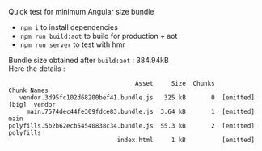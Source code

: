 Quick test for minimum Angular size bundle

- `npm i` to install dependencies
- `npm run build:aot` to build for production + aot
- `npm run server` to test with hmr

Bundle size obtained after `build:aot` : 384.94kB  
Here the details :

```
                                   Asset     Size  Chunks                    Chunk Names
   vendor.3d95fc102d68200bef41.bundle.js   325 kB       0  [emitted]  [big]  vendor
     main.7574dec44fe309fdce83.bundle.js  3.64 kB       1  [emitted]         main
polyfills.5b2b62ecb54540838c34.bundle.js  55.3 kB       2  [emitted]         polyfills
                              index.html     1 kB          [emitted]
```